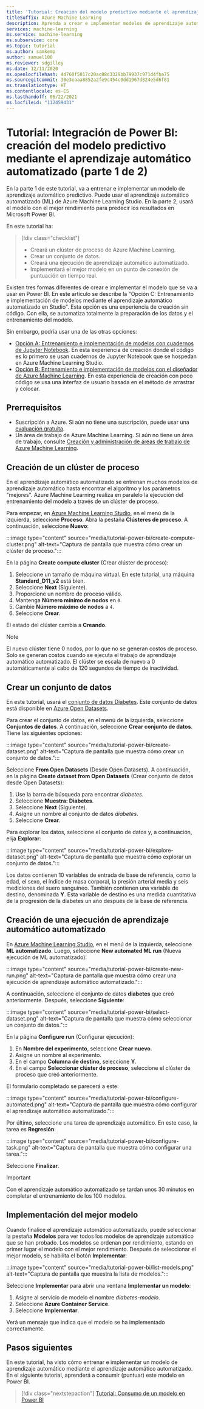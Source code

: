 ```yaml
---
title: 'Tutorial: Creación del modelo predictivo mediante el aprendizaje automático automatizado (parte 1 de 2)'
titleSuffix: Azure Machine Learning
description: Aprenda a crear e implementar modelos de aprendizaje automático automatizado, de modo que pueda usar el mejor de ellos para predecir los resultados en Microsoft Power BI.
services: machine-learning
ms.service: machine-learning
ms.subservice: core
ms.topic: tutorial
ms.author: samkemp
author: samuel100
ms.reviewer: sdgilley
ms.date: 12/11/2020
ms.openlocfilehash: 4d760f5017c20ac88d3329bb79937c971d4fba75
ms.sourcegitcommit: 30e3eaaa8852a2fe9c454c0dd1967d824e5d6f81
ms.translationtype: HT
ms.contentlocale: es-ES
ms.lasthandoff: 06/22/2021
ms.locfileid: "112459431"
---
```

# <a name="tutorial-power-bi-integration---create-the-predictive-model-by-using-automated-machine-learning-part-1-of-2"></a>Tutorial: Integración de Power BI: creación del modelo predictivo mediante el aprendizaje automático automatizado (parte 1 de 2)

En la parte 1 de este tutorial, va a entrenar e implementar un modelo de aprendizaje automático predictivo. Puede usar el aprendizaje automático automatizado (ML) de Azure Machine Learning Studio.  En la parte 2, usará el modelo con el mejor rendimiento para predecir los resultados en Microsoft Power BI.

En este tutorial ha:

> [!div class="checklist"]
> * Creará un clúster de proceso de Azure Machine Learning.
> * Crear un conjunto de datos.
> * Creará una ejecución de aprendizaje automático automatizado.
> * Implementará el mejor modelo en un punto de conexión de puntuación en tiempo real.


Existen tres formas diferentes de crear e implementar el modelo que se va a usar en Power BI.  En este artículo se describe la "Opción C: Entrenamiento e implementación de modelos mediante el aprendizaje automático automatizado en Studio".  Esta opción es una experiencia de creación sin código. Con ella, se automatiza totalmente la preparación de los datos y el entrenamiento del modelo. 

Sin embargo, podría usar una de las otras opciones:

* [Opción A: Entrenamiento e implementación de modelos con cuadernos de Jupyter Notebook](tutorial-power-bi-custom-model.md). En esta experiencia de creación donde el código es lo primero se usan cuadernos de Jupyter Notebook que se hospedan en Azure Machine Learning Studio.
* [Opción B: Entrenamiento e implementación de modelos con el diseñador de Azure Machine Learning](tutorial-power-bi-designer-model.md). En esta experiencia de creación con poco código se usa una interfaz de usuario basada en el método de arrastrar y colocar.

## <a name="prerequisites"></a>Prerrequisitos

- Suscripción a Azure. Si aún no tiene una suscripción, puede usar una [evaluación gratuita](https://azure.microsoft.com/free/). 
- Un área de trabajo de Azure Machine Learning. Si aún no tiene un área de trabajo, consulte [Creación y administración de áreas de trabajo de Azure Machine Learning](./how-to-manage-workspace.md#create-a-workspace).

## <a name="create-a-compute-cluster"></a>Creación de un clúster de proceso

En el aprendizaje automático automatizado se entrenan muchos modelos de aprendizaje automático hasta encontrar el algoritmo y los parámetros "mejores". Azure Machine Learning realiza en paralelo la ejecución del entrenamiento del modelo a través de un clúster de proceso.

Para empezar, en [Azure Machine Learning Studio](https://ml.azure.com), en el menú de la izquierda, seleccione **Proceso**. Abra la pestaña **Clústeres de proceso**. A continuación, seleccione **Nuevo**:

:::image type="content" source="media/tutorial-power-bi/create-compute-cluster.png" alt-text="Captura de pantalla que muestra cómo crear un clúster de proceso.":::

En la página **Create compute cluster** (Crear clúster de proceso):

1. Seleccione un tamaño de máquina virtual. En este tutorial, una máquina **Standard_D11_v2** está bien.
1. Seleccione **Next** (Siguiente).
1. Proporcione un nombre de proceso válido.
1. Mantenga **Número mínimo de nodos** en `0`.
1. Cambie **Número máximo de nodos** a `4`.
1. Seleccione **Crear**.

El estado del clúster cambia a **Creando**.

>[!NOTE]
> El nuevo clúster tiene 0 nodos, por lo que no se generan costos de proceso. Solo se generan costos cuando se ejecuta el trabajo de aprendizaje automático automatizado. El clúster se escala de nuevo a 0 automáticamente al cabo de 120 segundos de tiempo de inactividad.


## <a name="create-a-dataset"></a>Crear un conjunto de datos

En este tutorial, usará el [conjunto de datos Diabetes](https://www4.stat.ncsu.edu/~boos/var.select/diabetes.html). Este conjunto de datos está disponible en [Azure Open Datasets](https://azure.microsoft.com/services/open-datasets/).

Para crear el conjunto de datos, en el menú de la izquierda, seleccione **Conjuntos de datos**. A continuación, seleccione **Crear conjunto de datos**. Tiene las siguientes opciones:

:::image type="content" source="media/tutorial-power-bi/create-dataset.png" alt-text="Captura de pantalla que muestra cómo crear un conjunto de datos.":::

Seleccione **From Open Datasets** (Desde Open Datasets). A continuación, en la página **Create dataset from Open Datasets** (Crear conjunto de datos desde Open Datasets):

1. Use la barra de búsqueda para encontrar *diabetes*.
1. Seleccione **Muestra: Diabetes**.
1. Seleccione **Next** (Siguiente).
1. Asigne un nombre al conjunto de datos *diabetes*.
1. Seleccione **Crear**.

Para explorar los datos, seleccione el conjunto de datos y, a continuación, elija **Explorar**:

:::image type="content" source="media/tutorial-power-bi/explore-dataset.png" alt-text="Captura de pantalla que muestra cómo explorar un conjunto de datos.":::

Los datos contienen 10 variables de entrada de base de referencia, como la edad, el sexo, el índice de masa corporal, la presión arterial media y seis mediciones del suero sanguíneo. También contienen una variable de destino, denominada **Y**. Esta variable de destino es una medida cuantitativa de la progresión de la diabetes un año después de la base de referencia.

## <a name="create-an-automated-machine-learning-run"></a>Creación de una ejecución de aprendizaje automático automatizado

En [Azure Machine Learning Studio](https://ml.azure.com), en el menú de la izquierda, seleccione **ML automatizado**. Luego, seleccione **New automated ML run** (Nueva ejecución de ML automatizado):

:::image type="content" source="media/tutorial-power-bi/create-new-run.png" alt-text="Captura de pantalla que muestra cómo crear una ejecución de aprendizaje automático automatizado.":::

A continuación, seleccione el conjunto de datos **diabetes** que creó anteriormente. Después, seleccione **Siguiente**:

:::image type="content" source="media/tutorial-power-bi/select-dataset.png" alt-text="Captura de pantalla que muestra cómo seleccionar un conjunto de datos.":::
 
En la página **Configure run** (Configurar ejecución):

1. En **Nombre del experimento**, seleccione **Crear nuevo**.
1. Asigne un nombre al experimento.
1. En el campo **Columna de destino**, seleccione **Y**.
1. En el campo **Seleccionar clúster de proceso**, seleccione el clúster de proceso que creó anteriormente. 

El formulario completado se parecerá a este:

:::image type="content" source="media/tutorial-power-bi/configure-automated.png" alt-text="Captura de pantalla que muestra cómo configurar el aprendizaje automático automatizado.":::

Por último, seleccione una tarea de aprendizaje automático. En este caso, la tarea es **Regresión**:

:::image type="content" source="media/tutorial-power-bi/configure-task.png" alt-text="Captura de pantalla que muestra cómo configurar una tarea.":::

Seleccione **Finalizar**.

> [!IMPORTANT]
> Con el aprendizaje automático automatizado se tardan unos 30 minutos en completar el entrenamiento de los 100 modelos.

## <a name="deploy-the-best-model"></a>Implementación del mejor modelo

Cuando finalice el aprendizaje automático automatizado, puede seleccionar la pestaña **Modelos** para ver todos los modelos de aprendizaje automático que se han probado. Los modelos se ordenan por rendimiento, estando en primer lugar el modelo con el mejor rendimiento. Después de seleccionar el mejor modelo, se habilita el botón **Implementar**:

:::image type="content" source="media/tutorial-power-bi/list-models.png" alt-text="Captura de pantalla que muestra la lista de modelos.":::

Seleccione **Implementar** para abrir una ventana **Implementar un modelo**:

1. Asigne al servicio de modelo el nombre *diabetes-modelo*.
1. Seleccione **Azure Container Service**.
1. Seleccione **Implementar**.

Verá un mensaje que indica que el modelo se ha implementado correctamente.

## <a name="next-steps"></a>Pasos siguientes

En este tutorial, ha visto cómo entrenar e implementar un modelo de aprendizaje automático mediante el aprendizaje automático automatizado. En el siguiente tutorial, aprenderá a consumir (puntuar) este modelo en Power BI.

> [!div class="nextstepaction"]
> [Tutorial: Consumo de un modelo en Power BI](/power-bi/connect-data/service-aml-integrate?context=azure/machine-learning/context/ml-context)
